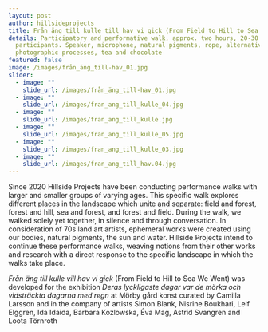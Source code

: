 ```yaml
---
layout: post
author: hillsideprojects
title: Från äng till kulle till hav vi gick (From Field to Hill to Sea We Went), 2022
details: Participatory and performative walk, approx. two hours, 20-30
  participants. Speaker, microphone, natural pigments, rope, alternative
  photographic processes, tea and chocolate
featured: false
image: /images/från_äng_till-hav_01.jpg
slider:
  - image: ""
    slide_url: /images/från_äng_till-hav_01.jpg
  - image: ""
    slide_url: /images/fran_ang_till_kulle_04.jpg
  - image: ""
    slide_url: /images/fran_ang_till_kulle.jpg
  - image: ""
    slide_url: /images/fran_ang_till_kulle_05.jpg
  - image: ""
    slide_url: /images/fran_ang_till_kulle_03.jpg
  - image: ""
    slide_url: /images/fran_ang_till_hav.04.jpg
---
```

Since 2020 Hillside Projects have been conducting performance walks with larger and smaller groups of varying ages. This specific walk explores different places in the landscape which unite and separate: field and forest, forest and hill, sea and forest, and forest and field. During the walk, we walked solely yet together, in silence and through conversation. In consideration of 70s land art artists, ephemeral works were created using our bodies, natural pigments, the sun and water. Hillside Projects intend to continue these performance walks, weaving notions from their other works and research with a direct response to the specific landscape in which the walks take place.

*F﻿rån äng till kulle vill hav vi gick* (From Field to Hill to Sea We Went) was developed for the exhibition *Deras lyckligaste dagar var de mörka och vidsträckta dagarna med regn* at Mörby gård konst curated by Camilla Larsson and in the company of artists Simon Blank, Nisrine Boukhari, Leif Elggren, Ida Idaida, Barbara Kozlowska, Éva Mag, Astrid Svangren and Loota Törnroth